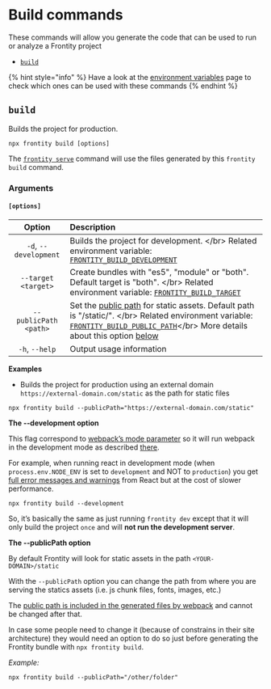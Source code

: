 # Build commands

These commands will allow you generate the code that can be used to run or analyze a Frontity project

* [`build`](build-commands.md#build)

{% hint style="info" %}
Have a look at the [environment variables](https://github.com/frontity/docs/tree/0cac302e50492921e52b6af7888df35f3501f5d2/docs/frontity-cli/environment-variables/README.md) page to check which ones can be used with these commands
{% endhint %}

## `build`

Builds the project for production.

```text
npx frontity build [options]
```

The [`frontity serve`](build-commands.md) command will use the files generated by this `frontity build` command.

### Arguments

#### **`[options]`**

| Option | Description |
| :---: | :--- |
| `-d`, `--development` | Builds the project for development. &lt;/br&gt; Related environment variable: [`FRONTITY_BUILD_DEVELOPMENT`](https://github.com/frontity/docs/tree/0cac302e50492921e52b6af7888df35f3501f5d2/docs/frontity-cli/environment-variables/README.md#FRONTITY_BUILD_DEVELOPMENT) |
| `--target <target>` | Create bundles with "es5", "module" or "both". Default target is "both".  &lt;/br&gt; Related environment variable: [`FRONTITY_BUILD_TARGET`](https://github.com/frontity/docs/tree/0cac302e50492921e52b6af7888df35f3501f5d2/docs/frontity-cli/environment-variables/README.md#FRONTITY_BUILD_TARGET) |
| `--publicPath <path>` | Set the [public path](https://webpack.js.org/guides/public-path/) for static assets. Default path is "/static/". &lt;/br&gt; Related environment variable: [`FRONTITY_BUILD_PUBLIC_PATH`](https://github.com/frontity/docs/tree/0cac302e50492921e52b6af7888df35f3501f5d2/docs/frontity-cli/environment-variables/README.md#FRONTITY_BUILD_PUBLIC_PATH)&lt;/br&gt; More details about this option [below](build-commands.md#the-publicpath-option) |
| `-h`, `--help` | Output usage information |

**Examples**

* Builds the project for production using an external domain `https://external-domain.com/static` as the path for static files

```text
npx frontity build --publicPath="https://external-domain.com/static"
```

**The --development option**

This flag correspond to [webpack’s mode parameter](https://webpack.js.org/configuration/mode/) so it will run webpack in the development mode as described [there](https://webpack.js.org/configuration/mode/).

For example, when running react in development mode \(when `process.env.NODE_ENV` is set to `development` and NOT to `production`\) you get [full error messages and warnings](https://reactjs.org/docs/optimizing-performance.html#use-the-production-build) from React but at the cost of slower performance.

```text
npx frontity build --development
```

So, it’s basically the same as just running `frontity dev` except that it will only build the project `once` and will **not run the development server**.

**The --publicPath option**

By default Frontity will look for static assets in the path `<YOUR-DOMAIN>/static`

With the `--publicPath` option you can change the path from where you are serving the statics assets \(i.e. js chunk files, fonts, images, etc.\)

The [public path is included in the generated files by webpack](https://webpack.js.org/guides/public-path/) and cannot be changed after that.

In case some people need to change it \(because of constrains in their site architecture\) they would need an option to do so just before generating the Frontity bundle with `npx frontity build`.

_Example:_

```text
npx frontity build --publicPath="/other/folder"
```

